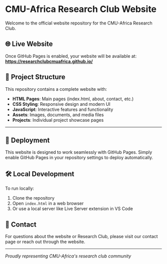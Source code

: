 # CMU-Africa Research Club Website

Welcome to the official website repository for the CMU-Africa Research Club.

## 🌐 Live Website

Once GitHub Pages is enabled, your website will be available at:
**<https://researchclubcmuafrica.github.io/>**

## 📁 Project Structure

This repository contains a complete website with:

- **HTML Pages**: Main pages (index.html, about, contact, etc.)
- **CSS Styling**: Responsive design and modern UI
- **JavaScript**: Interactive features and functionality
- **Assets**: Images, documents, and media files
- **Projects**: Individual project showcase pages
****
## 🚀 Deployment

This website is designed to work seamlessly with GitHub Pages. Simply enable GitHub Pages in your repository settings to deploy automatically.

## 🛠️ Local Development

To run locally:

1. Clone the repository
2. Open `index.html` in a web browser
3. Or use a local server like Live Server extension in VS Code

## 📧 Contact

For questions about the website or Research Club, please visit our contact page or reach out through the website.

---
*Proudly representing CMU-Africa's research club community*
